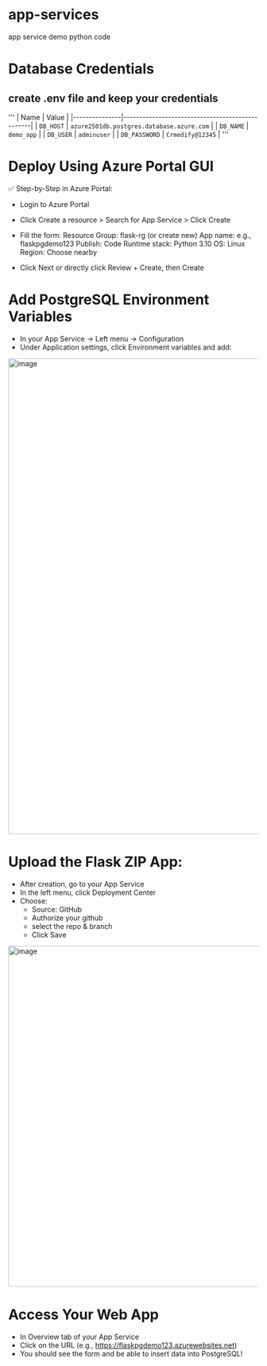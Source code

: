# app-services
app service demo python code



# Database Credentials 
## create .env file and keep your credentials
'''
| Name          | Value                                           |
|---------------|-------------------------------------------------|
| `DB_HOST`     | `azure2501db.postgres.database.azure.com`      |
| `DB_NAME`     | `demo_app`                                      |
| `DB_USER`     | `adminuser`                                     |
| `DB_PASSWORD` | `Crmedify@12345`                                |
'''
# Deploy Using Azure Portal GUI
✅ Step-by-Step in Azure Portal:
- Login to Azure Portal
- Click Create a resource > Search for App Service > Click Create
- Fill the form:
    Resource Group: flask-rg (or create new)
    App name: e.g., flaskpgdemo123
    Publish: Code
    Runtime stack: Python 3.10
    OS: Linux
    Region: Choose nearby

- Click Next or directly click Review + Create, then Create

# Add PostgreSQL Environment Variables
- In your App Service → Left menu → Configuration
- Under Application settings, click Environment variables and add:
<img width="956" alt="image" src="https://github.com/user-attachments/assets/47983d96-928e-49a0-be0c-6240412a7cfa" />


# Upload the Flask ZIP App:
- After creation, go to your App Service
- In the left menu, click Deployment Center
- Choose:
  - Source: GitHub
  - Authorize your github 
  - select the repo & branch
  - Click Save
<img width="685" alt="image" src="https://github.com/user-attachments/assets/d8127e5b-49b2-426d-84d4-f5e835c6fe75" />

# Access Your Web App
- In Overview tab of your App Service
- Click on the URL (e.g., https://flaskpgdemo123.azurewebsites.net)
- You should see the form and be able to insert data into PostgreSQL!
